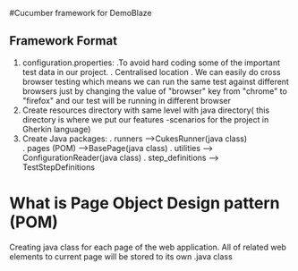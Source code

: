 #Cucumber framework for DemoBlaze 

## Framework Format

1. configuration.properties:
    .To avoid hard coding some of the important test data in our project.
    . Centralised location 
    . We can easily do cross browser testing which means we can run the same test against different browsers just by changing the value of "browser" key from "chrome" to "firefox" and our test will be running in different browser
2. Create resources directory with same level with java directory( this directory is  where we put our features -scenarios for the project in Gherkin language)
3. Create Java packages:
    . runners
        -->CukesRunner(java class)    
    . pages (POM) 
        -->BasePage(java class)
    . utilities
        --> ConfigurationReader(java class)
    . step_definitions
        --> TestStepDefinitions
  # What is Page Object Design pattern (POM)
  Creating java class for each page of the web application. All of related web elements to current page will be stored to its own .java class